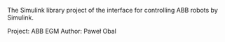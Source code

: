 The Simulink library project of the interface for controlling ABB robots by Simulink.

Project: ABB EGM
Author: Paweł Obal 
